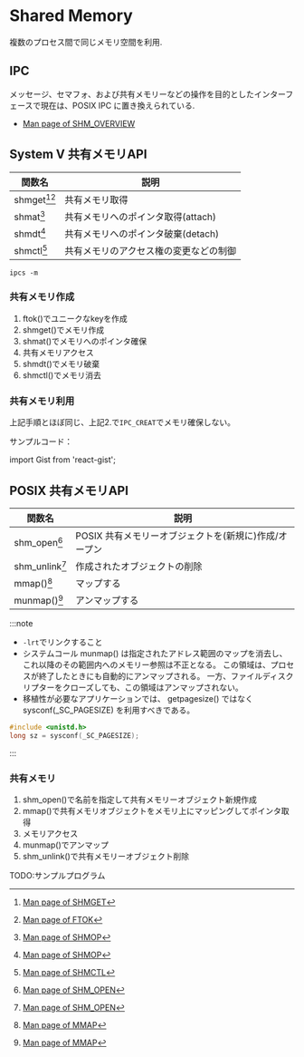 # Shared Memory

複数のプロセス間で同じメモリ空間を利用.

## IPC

メッセージ、セマフォ、および共有メモリーなどの操作を目的としたインターフェースで現在は、POSIX IPC に置き換えられている.

- [Man page of SHM\_OVERVIEW](https://linuxjm.osdn.jp/html/LDP_man-pages/man7/shm_overview.7.html)

## System V 共有メモリAPI

|関数名   |説明   |
|---|---|
|shmget[^1][^4]|共有メモリ取得   |
|shmat[^2]|共有メモリへのポインタ取得(attach)|
|shmdt[^2]|共有メモリへのポインタ破棄(detach)|
|shmctl[^3]|共有メモリのアクセス権の変更などの制御|


[^1]: [Man page of SHMGET](https://linuxjm.osdn.jp/html/LDP_man-pages/man2/shmget.2.html)
[^2]: [Man page of SHMOP](https://linuxjm.osdn.jp/html/LDP_man-pages/man2/shmat.2.html)
[^3]: [Man page of SHMCTL](https://linuxjm.osdn.jp/html/LDP_man-pages/man2/shmctl.2.html)
[^4]: [Man page of FTOK](https://linuxjm.osdn.jp/html/LDP_man-pages/man3/ftok.3.html)


```shell title="共有メモリ状況"
ipcs -m
```

### 共有メモリ作成

1. ftok()でユニークなkeyを作成
2. shmget()でメモリ作成
3. shmat()でメモリへのポインタ確保
4. 共有メモリアクセス
5. shmdt()でメモリ破棄
6. shmctl()でメモリ消去

### 共有メモリ利用

上記手順とほぼ同じ、上記2.で`IPC_CREAT`でメモリ確保しない。


サンプルコード：

import Gist from 'react-gist';

<Gist id="2dd06d48fa897d5826946b63a61ff244" 
/>

## POSIX 共有メモリAPI

|関数名   |説明   |
|---|---|
|shm_open[^5]|POSIX 共有メモリーオブジェクトを(新規に)作成/オープン|
|shm_unlink[^5]|作成されたオブジェクトの削除|
|mmap()[^6]|マップする|
|munmap()[^6]|アンマップする|

[^5]: [Man page of SHM\_OPEN](https://linuxjm.osdn.jp/html/LDP_man-pages/man3/shm_open.3.html#lbAL)
[^6]: [Man page of MMAP](https://linuxjm.osdn.jp/html/LDP_man-pages/man2/mmap.2.html)

:::note
- `-lrt`でリンクすること
- システムコール munmap() は指定されたアドレス範囲のマップを消去し、 これ以降のその範囲内へのメモリー参照は不正となる。 この領域は、プロセスが終了したときにも自動的にアンマップされる。 一方、ファイルディスクリプターをクローズしても、この領域はアンマップされない。
- 移植性が必要なアプリケーションでは、 getpagesize() ではなく sysconf(_SC_PAGESIZE) を利用すべきである。

```c title=移植性が必要なアプリケーションでは、getpagesize()ではなくsysconf(_SC_PAGESIZE)を利用すべきである
#include <unistd.h> 
long sz = sysconf(_SC_PAGESIZE);
```

:::

### 共有メモリ

1. shm_open()で名前を指定して共有メモリーオブジェクト新規作成
2. mmap()で共有メモリオブジェクトをメモリ上にマッピングしてポインタ取得
3. メモリアクセス
4. munmap()でアンマップ
5. shm_unlink()で共有メモリーオブジェクト削除

TODO:サンプルプログラム